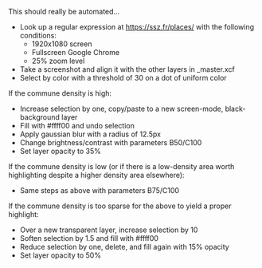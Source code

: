 This should really be automated…

- Look up a regular expression at https://ssz.fr/places/ with the following conditions:
   * 1920x1080 screen
   * Fullscreen Google Chrome
   * 25% zoom level
- Take a screenshot and align it with the other layers in _master.xcf
- Select by color with a threshold of 30 on a dot of uniform color

If the commune density is high:
- Increase selection by one, copy/paste to a new screen-mode, black-background layer
- Fill with #ffff00 and undo selection
- Apply gaussian blur with a radius of 12.5px
- Change brightness/contrast with parameters B50/C100
- Set layer opacity to 35%


If the commune density is low (or if there is a low-density area worth highlighting despite a higher density area elsewhere):
- Same steps as above with parameters B75/C100

If the commune density is too sparse for the above to yield a proper highlight:
- Over a new transparent layer, increase selection by 10
- Soften selection by 1.5 and fill with #ffff00
- Reduce selection by one, delete, and fill again with 15% opacity
- Set layer opacity to 50%
